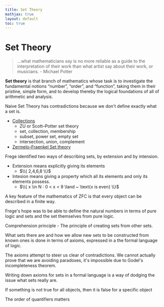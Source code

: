 ```yaml
---
title: Set Theory
mathjax: true
layout: default
toc: true
---
```





# Set Theory

> ...what mathematicians say is no more reliable as a guide to the interpretation of their work than what artist say about their work, or musicians. - Michael Potter 

**Set theory** is that branch of mathematics whose task is to investigate the fundamental notions “number”, “order”, and “function”, taking them in their pristine, simple form, and to develop thereby the logical foundations of all of arithmetic and analysis.


Naive Set Theory has contradictions because we don't define exactly what a set is.


* [Collections](Collections.html)
    * ZU  or Scott–Potter set theory
    * set, collection, membership
    * subset, power set, empty set
    * intersection, union, complement
* [Zermelo–Fraenkel Set theory](ZFC.html)






Frege identified two ways of describing sets, by extension and by intension.
* Extension means explicitly giving its elements
    * $\\{ 2,4,6,8 \\}$
* Intesion means giving a property which all its elements and only its elements possess.
    * $\\{ x \in N : 0 < x < 9 \land ~ \text{x is even} \\}$

A key feature of the mathematics of ZFC is that every object can be described in a finite way.

Frege's hope was to be able to define the natural numbers in terms of pure logic and sets and the set
themselves from pure logic.


Comprehension principle - The principle of creating sets from other sets.



What sets there are and how we allow new sets to be constructed from known ones is done in terms
of axioms, expressed in a the formal language of logic.

The axioms attempt to steer us clear of contradictions. We cannot actually prove that we are avoiding paradoxes, it's impossible
due to Godel's incompleteness theorem.


Writing down axioms for sets in a formal language is a way of dodging the issue what sets really are.




If something is not true for all objects, then it is false for a specific object

The order of quantifiers matters

